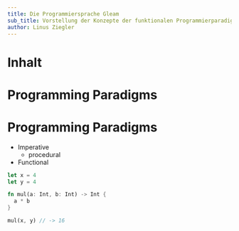 ```yaml
---
title: Die Programmiersprache Gleam
sub_title: Vorstellung der Konzepte der funktionalen Programmierparadigma
author: Linus Ziegler
---
```


Inhalt
========

<!-- end_slide -->

<!--jump_to_middle-->
Programming Paradigms
=====================

<!--end_slide-->

Programming Paradigms
=====================
<!--incremental_lists: true-->
* Imperative
  * procedural
* Functional
<!--incremental_lists: false-->


<!--end_slide-->
```rust
let x = 4
let y = 4

fn mul(a: Int, b: Int) -> Int {
  a * b
}

mul(x, y) // -> 16
```

